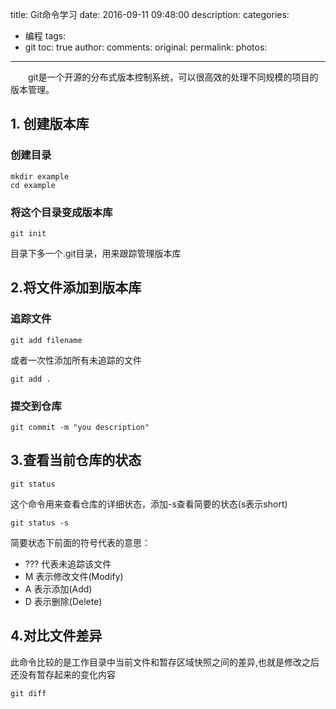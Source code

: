 title: Git命令学习
date: 2016-09-11 09:48:00
description: 
categories:
- 编程
tags:
- git
toc: true
author:
comments:
original:
permalink: 
photos:
---
　　git是一个开源的分布式版本控制系统，可以很高效的处理不同规模的项目的版本管理。
<!-- more -->


## 1. 创建版本库

### 创建目录
```
mkdir example
cd example
```
### 将这个目录变成版本库
```
git init
```
目录下多一个.git目录，用来跟踪管理版本库


## 2.将文件添加到版本库

### 追踪文件
```
git add filename
```
或者一次性添加所有未追踪的文件
```
git add .
```
### 提交到仓库
```
git commit -m "you description"
```

## 3.查看当前仓库的状态

```
git status
```

这个命令用来查看仓库的详细状态，添加-s查看简要的状态(s表示short)

```
git status -s
```

简要状态下前面的符号代表的意思：

* ??? 代表未追踪该文件
* M 表示修改文件(Modify)
* A 表示添加(Add)
* D 表示删除(Delete)

## 4.对比文件差异

此命令比较的是工作目录中当前文件和暂存区域快照之间的差异,也就是修改之后还没有暂存起来的变化内容
```
git diff
```




